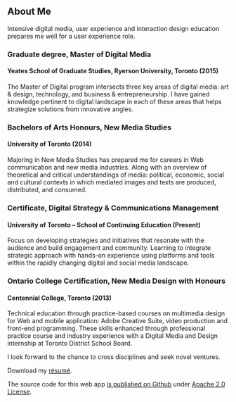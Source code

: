 ## About Me

Intensive digital media, user experience and interaction design education prepares me well for a user experience role.

### Graduate degree, Master of Digital Media
#### Yeates School of Graduate Studies, Ryerson University, Toronto (2015)
The Master of Digital program intersects three key areas of digital media: art & design, technology, and business & entrepreneurship. I have gained knowledge pertinent to digital landscape in each of these areas that helps strategize solutions from innovative angles.

### Bachelors of Arts Honours, New Media Studies
#### University of Toronto (2014)
Majoring in New Media Studies has prepared me for careers in Web communication and new media industries. Along with an overview of theoretical and critical understandings of media: political, economic, social and cultural contexts in which mediated images and texts are produced, distributed, and consumed.

### Certificate, Digital Strategy & Communications Management
#### University of Toronto – School of Continuing Education (Present)
Focus on developing strategies and initiatives that resonate with the audience and build engagement and community. Learning to integrate strategic approach with hands-on experience using platforms and tools within the rapidly changing digital and social media landscape.

### Ontario College Certification, New Media Design with Honours
#### Centennial College, Toronto (2013)
Technical education through practice-based courses on multimedia design for Web and mobile application: Adobe Creative Suite, video production and front-end programming. These skills enhanced through professional practice course and industry experience with a Digital Media and Design internship at Toronto District School Board. 

I look forward to the chance to cross disciplines and seek novel ventures.

Download my [résumé](http://projects.aditibhatia.com/aditi_bhatia.pdf).

The source code for this web app [is published on Github](https://github.com/aditibhatia/portfolio) under [Apache 2.0 License](http://www.apache.org/licenses/LICENSE-2.0.html).
